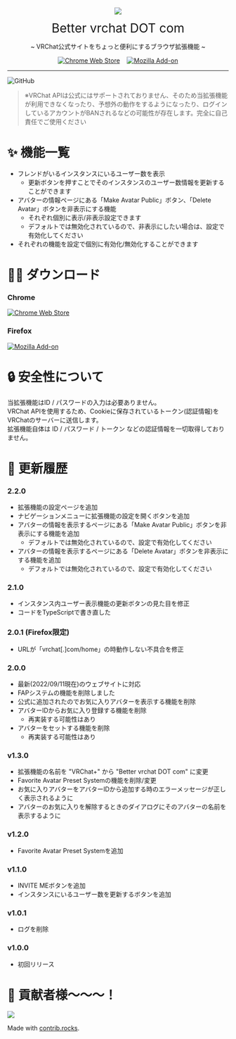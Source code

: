 <br>
<p align="center">
  <img src="better_vrc_dot_com/icon_128.png">
</p>
<p align="center" style="font-size:28px; margin: 2px;">Better vrchat DOT com</p>  
<p align="center">~ VRChat公式サイトをちょっと便利にするブラウザ拡張機能 ~</p>
<p align="center">
<a href="https://chrome.google.com/webstore/detail/better-vrchat-dot-com/joaffhoebddkohkafembmdkfmmcgmepj?hl=ja"><img alt="Chrome Web Store" src="https://img.shields.io/chrome-web-store/v/joaffhoebddkohkafembmdkfmmcgmepj?color=%2382c91e&style=for-the-badge"></a>
<a href="https://addons.mozilla.org/ja/firefox/addon/better-vrchat-dot-com/"><img style="margin-left:12px" alt="Mozilla Add-on" src="https://img.shields.io/amo/v/better-vrchat-dot-com?color=%23fd7e14&style=for-the-badge"></a>
</p>

* * *
![GitHub](https://img.shields.io/github/license/riku1227/Better-vrchat-DOT-com?style=flat-square)
> ※VRChat APIは公式にはサポートされておりません、そのため当拡張機能が利用できなくなったり、予想外の動作をするようになったり、ログインしているアカウントがBANされるなどの可能性が存在します。完全に自己責任でご使用ください  

# ✨ 機能一覧
* フレンドがいるインスタンスにいるユーザー数を表示
  * 更新ボタンを押すことでそのインスタンスのユーザー数情報を更新することができます
* アバターの情報ページにある「Make Avatar Public」ボタン、「Delete Avatar」ボタンを非表示にする機能
  * それぞれ個別に表示/非表示設定できます
  * デフォルトでは無効化されているので、非表示にしたい場合は、設定で有効化してください
* それぞれの機能を設定で個別に有効化/無効化することができます

# 🧑‍💻 ダウンロード
### Chrome  
<a href="https://chrome.google.com/webstore/detail/better-vrchat-dot-com/joaffhoebddkohkafembmdkfmmcgmepj?hl=ja"><img alt="Chrome Web Store" src="https://img.shields.io/chrome-web-store/v/joaffhoebddkohkafembmdkfmmcgmepj?color=%2382c91e&style=for-the-badge"></a>  
### Firefox  
<a href="https://addons.mozilla.org/ja/firefox/addon/better-vrchat-dot-com/"><img alt="Mozilla Add-on" src="https://img.shields.io/amo/v/better-vrchat-dot-com?color=%23fd7e14&style=for-the-badge"></a>

# 🔒️ 安全性について
当拡張機能はID / パスワードの入力は必要ありません。  
VRChat APIを使用するため、Cookieに保存されているトークン(認証情報)をVRChatのサーバーに送信します。  
拡張機能自体は ID / パスワード / トークン などの認証情報を一切取得しておりません。  


# 📄 更新履歴
### 2.2.0
* 拡張機能の設定ページを追加
* ナビゲーションメニューに拡張機能の設定を開くボタンを追加
* アバターの情報を表示するページにある「Make Avatar Public」ボタンを非表示にする機能を追加
  * デフォルトでは無効化されているので、設定で有効化してください
* アバターの情報を表示するページにある「Delete Avatar」ボタンを非表示にする機能を追加
  * デフォルトでは無効化されているので、設定で有効化してください
### 2.1.0
* インスタンス内ユーザー表示機能の更新ボタンの見た目を修正
* コードをTypeScriptで書き直した
### 2.0.1 (Firefox限定)
* URLが「vrchat[.]com/home」の時動作しない不具合を修正
### 2.0.0
* 最新(2022/09/11現在)のウェブサイトに対応
* FAPシステムの機能を削除しました
* 公式に追加されたのでお気に入りアバターを表示する機能を削除
* アバターIDからお気に入り登録する機能を削除
  * 再実装する可能性はあり
* アバターをセットする機能を削除
  * 再実装する可能性はあり
### v1.3.0
* 拡張機能の名前を "VRChat+" から "Better vrchat DOT com" に変更
* Favorite Avatar Preset Systemの機能を削除/変更 
* お気に入りアバターをアバターIDから追加する時のエラーメッセージが正しく表示されるように
* アバターのお気に入りを解除するときのダイアログにそのアバターの名前を表示するように
### v1.2.0
* Favorite Avatar Preset Systemを追加
### v1.1.0
* INVITE MEボタンを追加
* インスタンスにいるユーザー数を更新するボタンを追加 
### v1.0.1
* ログを削除
### v1.0.0
* 初回リリース

# 👥 貢献者様～～～！  
<a href="https://github.com/riku1227/Better-vrchat-DOT-com/graphs/contributors">
  <img src="https://contrib.rocks/image?repo=riku1227/Better-vrchat-DOT-com" />
</a>

Made with [contrib.rocks](https://contrib.rocks).